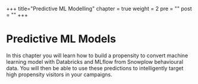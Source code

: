 +++
title="Predictive ML Modelling"
chapter = true
weight = 2
pre = ""
post = ""
+++

# Predictive ML Models

In this chapter you will learn how to build a propensity to convert machine learning model with Databricks and MLflow from Snowplow behavioural data. You will then be able to use these predictions to intelligently target high propensity visitors in your campaigns.
